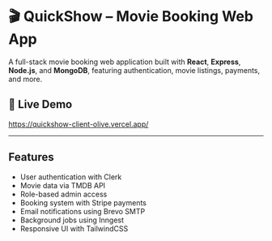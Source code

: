 # 🎬 QuickShow – Movie Booking Web App

A full-stack movie booking web application built with **React**, **Express**, **Node.js**, and **MongoDB**, featuring authentication, movie listings, payments, and more.

## 🔗 Live Demo
https://quickshow-client-olive.vercel.app/

---

##  Features

- User authentication with Clerk
- Movie data via TMDB API
- Role-based admin access
- Booking system with Stripe payments
- Email notifications using Brevo SMTP
- Background jobs using Inngest
- Responsive UI with TailwindCSS
